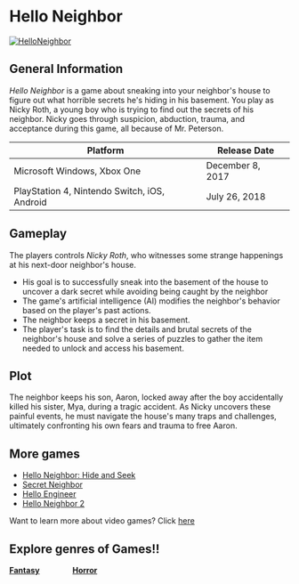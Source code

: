 # Hello Neighbor
[![HelloNeighbor](https://static.wikia.nocookie.net/fictionalcrossover/images/3/3c/NeighborLogo.webp/revision/latest/scale-to-width-down/1200?cb=20220818134933)](https://store.steampowered.com/app/1321680/Hello_Neighbor_2/)
## General Information
*Hello Neighbor* is a game about sneaking into your neighbor's house to figure out what horrible secrets he's hiding in his basement. You play as Nicky Roth, a young boy who is trying to find out the secrets of his neighbor. Nicky goes through suspicion, abduction, trauma, and acceptance during this game, all because of Mr. Peterson.

| Platform | Release Date |
|----------|--------------|
| Microsoft Windows, Xbox One | December 8, 2017 |
| PlayStation 4, Nintendo Switch, iOS, Android | July 26, 2018 |


## Gameplay
The players controls *Nicky Roth*, who witnesses some strange happenings at his next-door neighbor's house. 
* His goal is to successfully sneak into the basement of the house to uncover a dark secret while avoiding being caught by the neighbor
* The game's artificial intelligence (AI) modifies the neighbor's behavior based on the player's past actions.
* The neighbor keeps a secret in his basement.
* The player's task is to find the details and brutal secrets of the neighbor's house and solve a series of puzzles to gather the item needed to unlock and access his basement.

## Plot
The neighbor keeps his son, Aaron, locked away after the boy accidentally killed his sister, Mya, during a tragic accident. As Nicky uncovers these painful events, he must navigate the house's many traps and challenges, ultimately confronting his own fears and trauma to free Aaron.  

## More games
* [Hello Neighbor: Hide and Seek](https://www.helloneighborgame.com/hide-and-seek)
* [Secret Neighbor](https://www.secretneighbor.com/)
* [Hello Engineer](https://www.helloengineer.com/)
* [Hello Neighbor 2](https://www.helloneighbor2.com/)

Want to learn more about video games? Click [here][another place]

[another place]: https://github.com/319SoftDev/wiki-project-group-row-2/blob/main/videogame/readme.md

## Explore genres of Games!!
**[Fantasy](fantasylol)** &nbsp; &nbsp; &nbsp; &nbsp; &nbsp; &nbsp; &nbsp; **[Horror](horrorlol)**

[fantasylol]:
[horrolol]:
